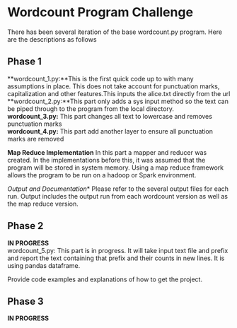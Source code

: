 # Wordcount Program Challenge


There has been several iteration of the base wordcount.py program. Here are the descriptions as follows

## Phase 1

**wordcount_1.py:**This is the first quick code up to with many assumptions in place. This does not take account for punctuation marks, capitalization and other features.This inputs the alice.txt directly from the url
  <br />**wordcount_2.py:**This part only adds a sys input method so the text can be piped through to the program from the local directory.
 <br />**wordcount_3.py:** This part changes all text to lowercase and removes punctuation marks
  <br />**wordcount_4.py:** This part add another layer to ensure all punctuation marks are removed
  
**Map Reduce Implementation** In this part a mapper and reducer was created. In the implementations before this, it was assumed that the program will be stored in system memory. Using a map reduce framework allows the program to be run on a hadoop or Spark environment.

*Output and Documentation** Please refer to the several output files for each run. Output includes the output run from each wordcount version as well as the map reduce version.

## Phase 2

**IN PROGRESS**
 <br />wordcount_5.py: This part is in progress. It will take input text file and prefix and report the text containing that prefix and their counts in new lines. It is using pandas dataframe.


Provide code examples and explanations of how to get the project.

## Phase 3

**IN PROGRESS**
